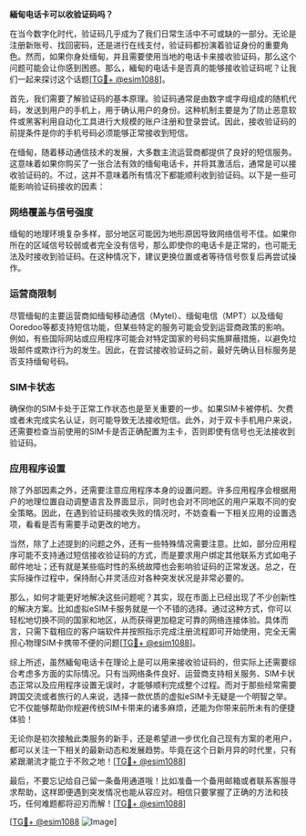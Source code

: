 **緬甸电话卡可以收验证码吗？**

在当今数字化时代，验证码几乎成为了我们日常生活中不可或缺的一部分。无论是注册新账号、找回密码，还是进行在线支付，验证码都扮演着验证身份的重要角色。然而，如果你身处缅甸，并且需要使用当地的电话卡来接收验证码，那么这个问题可能会让你感到困惑。那么，緬甸的电话卡是否真的能够接收验证码呢？让我们一起来探讨这个话题[[TG💪+ @esim1088](https://t.me/s/esim1088)]。

首先，我们需要了解验证码的基本原理。验证码通常是由数字或字母组成的随机代码，发送到用户的手机上，用于确认用户的身份。这种机制主要是为了防止恶意软件或黑客利用自动化工具进行大规模的账户注册和登录尝试。因此，接收验证码的前提条件是你的手机号码必须能够正常接收到短信。

在缅甸，随着移动通信技术的发展，大多数主流运营商都提供了良好的短信服务。这意味着如果你购买了一张合法有效的缅甸电话卡，并将其激活后，通常是可以接收验证码的。不过，这并不意味着所有情况下都能顺利收到验证码。以下是一些可能影响验证码接收的因素：

### 网络覆盖与信号强度

缅甸的地理环境复杂多样，部分地区可能因为地形原因导致网络信号不佳。如果你所在的区域信号较弱或者完全没有信号，那么即使你的电话卡是正常的，也可能无法及时接收到验证码。在这种情况下，建议更换位置或者等待信号恢复后再尝试操作。

### 运营商限制

尽管缅甸的主要运营商如缅甸移动通信（Mytel）、缅甸电信（MPT）以及缅甸Ooredoo等都支持短信功能，但某些特定的服务可能会受到运营商政策的影响。例如，有些国际网站或应用程序可能会对特定国家的号码实施屏蔽措施，以避免垃圾邮件或欺诈行为的发生。因此，在尝试接收验证码之前，最好先确认目标服务是否支持缅甸号码。

### SIM卡状态

确保你的SIM卡处于正常工作状态也是至关重要的一步。如果SIM卡被停机、欠费或者未完成实名认证，则可能导致无法接收短信。此外，对于双卡手机用户来说，还需要检查当前使用的SIM卡是否正确配置为主卡，否则即使有信号也无法接收到验证码。

### 应用程序设置

除了外部因素之外，还需要注意应用程序本身的设置问题。许多应用程序会根据用户的地理位置自动调整语言及界面显示，同时也会对不同地区的用户采取不同的安全策略。因此，在遇到验证码接收失败的情况时，不妨查看一下相关应用的设置选项，看看是否有需要手动更改的地方。

当然，除了上述提到的问题之外，还有一些特殊情况需要注意。比如，部分应用程序可能不支持通过短信接收验证码的方式，而是要求用户绑定其他联系方式如电子邮件地址；还有就是某些临时性的系统故障也会影响验证码的正常发送。总之，在实际操作过程中，保持耐心并灵活应对各种突发状况是非常必要的。

那么，如何才能更好地解决这些问题呢？其实，现在市面上已经出现了不少创新性的解决方案。比如虚拟eSIM卡服务就是一个不错的选择。通过这种方式，你可以轻松地切换不同的国家和地区，从而获得更加稳定可靠的网络连接体验。具体而言，只需下载相应的客户端软件并按照指示完成注册流程即可开始使用，完全无需担心物理SIM卡携带不便的问题[[TG💪+ @esim1088](https://t.me/s/esim1088)]。

综上所述，虽然緬甸电话卡在理论上是可以用来接收验证码的，但实际上还需要综合考虑多方面的实际情况。只有当网络条件良好、运营商支持相关服务、SIM卡状态正常以及应用程序设置无误时，才能够顺利完成整个过程。而对于那些经常需要跨国交流或者旅行的人来说，选择一款优质的虚拟eSIM卡无疑是一个明智之举。它不仅能够帮助你规避传统SIM卡带来的诸多麻烦，还能为你带来前所未有的便捷体验！

无论你是初次接触此类服务的新手，还是希望进一步优化自己现有方案的老用户，都可以关注一下相关的最新动态和发展趋势。毕竟在这个日新月异的时代里，只有紧跟潮流才能立于不败之地！[[TG💪+ @esim1088](https://t.me/s/esim1088)] 

最后，不要忘记给自己留一条备用通道哦！比如准备一个备用邮箱或者联系客服寻求帮助，这样即便遇到突发情况也能从容应对。相信只要掌握了正确的方法和技巧，任何难题都将迎刃而解！[[TG💪+ @esim1088](https://t.me/s/esim1088)] 

[[TG💪+ @esim1088](https://t.me/s/esim1088) ![Image](https://i.postimg.cc/4NQfJmqS/Snipaste-2025-05-13-00-14-12.png)]